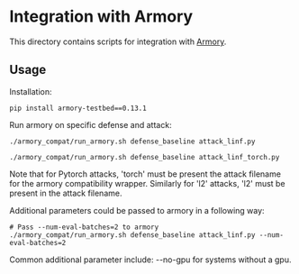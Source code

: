 # Integration with Armory

This directory contains scripts for integration with [Armory](https://github.com/twosixlabs/armory).

## Usage

Installation:

```
pip install armory-testbed==0.13.1
```

Run armory on specific defense and attack:

```
./armory_compat/run_armory.sh defense_baseline attack_linf.py
```

```
./armory_compat/run_armory.sh defense_baseline attack_linf_torch.py
```

Note that for Pytorch attacks, 'torch' must be present the attack filename
for the armory compatibility wrapper. Similarly for 'l2' attacks,
'l2' must be present in the attack filename.


Additional parameters could be passed to armory in a following way:

```
# Pass --num-eval-batches=2 to armory
./armory_compat/run_armory.sh defense_baseline attack_linf.py --num-eval-batches=2
```

Common additional parameter include: --no-gpu for systems without a gpu.

